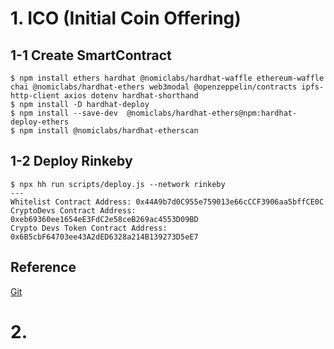 
# 1. ICO (Initial Coin Offering)
## 1-1 Create SmartContract
```
$ npm install ethers hardhat @nomiclabs/hardhat-waffle ethereum-waffle chai @nomiclabs/hardhat-ethers web3modal @openzeppelin/contracts ipfs-http-client axios dotenv hardhat-shorthand
$ npm install -D hardhat-deploy
$ npm install --save-dev  @nomiclabs/hardhat-ethers@npm:hardhat-deploy-ethers
$ npm install @nomiclabs/hardhat-etherscan
```
## 1-2 Deploy Rinkeby
```
$ npx hh run scripts/deploy.js --network rinkeby
---
Whitelist Contract Address: 0x44A9b7d0C955e759013e66cCCF3906aa5bffCE0C
CryptoDevs Contract Address: 0xeb69360ee1654eE3FdC2e58ceB269ac4553D09BD
Crypto Devs Token Contract Address: 0x6B5cbF64703ee43A2dED6328a214B139273D5eE7
```

## Reference
[Git](https://github.com/LearnWeb3DAO/ICO)


# 2. 
